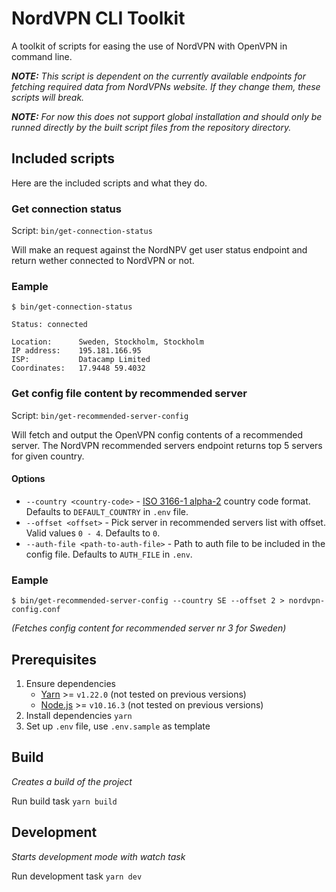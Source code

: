# NordVPN CLI Toolkit

A toolkit of scripts for easing the use of NordVPN with OpenVPN in command line.

_**NOTE:** This script is dependent on the currently available endpoints for fetching required data from NordVPNs website. If they change them, these scripts will break._

_**NOTE:** For now this does not support global installation and should only be runned directly by the built script files from the repository directory._

## Included scripts

Here are the included scripts and what they do.

### Get connection status

Script: `bin/get-connection-status`

Will make an request against the NordNPV get user status endpoint and return wether connected to NordVPN or not.

### Eample

```
$ bin/get-connection-status

Status: connected

Location:      Sweden, Stockholm, Stockholm
IP address:    195.181.166.95
ISP:           Datacamp Limited
Coordinates:   17.9448 59.4032
```

### Get config file content by recommended server

Script: `bin/get-recommended-server-config`

Will fetch and output the OpenVPN config contents of a recommended server. The NordVPN recommended servers endpoint returns top 5 servers for given country.

#### Options

- `--country <country-code>` - [ISO 3166-1 alpha-2](https://en.wikipedia.org/wiki/ISO_3166-1_alpha-2#Officially_assigned_code_elements) country code format. Defaults to `DEFAULT_COUNTRY` in `.env` file.
- `--offset <offset>` - Pick server in recommended servers list with offset. Valid values `0 - 4`. Defaults to `0`.
- `--auth-file <path-to-auth-file>` - Path to auth file to be included in the config file. Defaults to `AUTH_FILE` in `.env`.

### Eample

```
$ bin/get-recommended-server-config --country SE --offset 2 > nordvpn-config.conf
```

_(Fetches config content for recommended server nr 3 for Sweden)_

## Prerequisites

1. Ensure dependencies
   - [Yarn](https://yarnpkg.com/) >= `v1.22.0` (not tested on previous versions)
   - [Node.js](https://nodejs.org/en/) >= `v10.16.3` (not tested on previous versions)
2. Install dependencies `yarn`
3. Set up `.env` file, use `.env.sample` as template

## Build

_Creates a build of the project_

Run build task `yarn build`

## Development

_Starts development mode with watch task_

Run development task `yarn dev`
